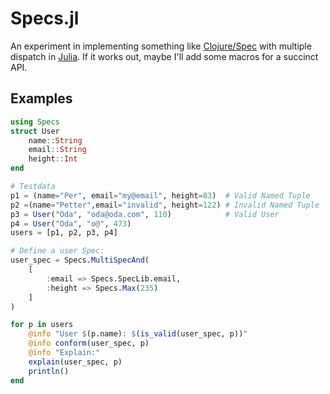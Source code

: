 # Specs.jl

An experiment in implementing something like [Clojure/Spec](https://clojure.org/guides/spec) with multiple dispatch in [Julia](https://julialang.org). If it works out, maybe I'll add some macros for a succinct API.

## Examples

```julia
using Specs
struct User
    name::String
    email::String
    height::Int
end

# Testdata
p1 = (name="Per", email="my@email", height=83)  # Valid Named Tuple
p2 =(name="Petter",email="invalid", height=122) # Invalid Named Tuple
p3 = User("Oda", "oda@oda.com", 110)            # Valid User
p4 = User("Oda", "o@", 473)
users = [p1, p2, p3, p4]

# Define a user Spec:
user_spec = Specs.MultiSpecAnd(
    [
        :email => Specs.SpecLib.email,
        :height => Specs.Max(235)
    ]
)

for p in users
    @info "User $(p.name): $(is_valid(user_spec, p))"
    @info conform(user_spec, p)
    @info "Explain:"
    explain(user_spec, p)
    println()
end
```